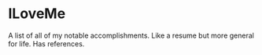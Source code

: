 # ILoveMe
A list of all of my notable accomplishments. Like a resume but more general for life. Has references.
